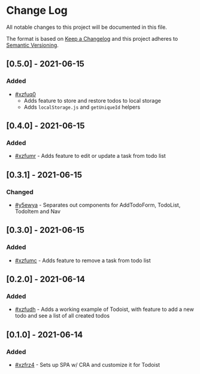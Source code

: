 # Change Log

All notable changes to this project will be documented in this file.

The format is based on [Keep a Changelog](http://keepachangelog.com/)
and this project adheres to [Semantic Versioning](http://semver.org/).

## [0.5.0] - 2021-06-15

### Added

- [#xzfuq0](https://app.clickup.com/t/xzfuq0)
  - Adds feature to store and restore todos to local storage
  - Adds `localStorage.js` and `getUniqueId` helpers

## [0.4.0] - 2021-06-15

### Added

- [#xzfumr](https://app.clickup.com/t/xzfumr) - Adds feature to edit or update a task from todo list

## [0.3.1] - 2021-06-15

### Changed

- [#y5ewya](https://app.clickup.com/t/y5ewya) - Separates out components for AddTodoForm, TodoList, TodoItem and Nav

## [0.3.0] - 2021-06-15

### Added

- [#xzfumc](https://app.clickup.com/t/xzfumc) - Adds feature to remove a task from todo list

## [0.2.0] - 2021-06-14

### Added

- [#xzfudh](https://app.clickup.com/t/xzfudh) - Adds a working example of Todoist, with feature to add a new todo and see a list of all created todos

## [0.1.0] - 2021-06-14

### Added

- [#xzfrz4](https://app.clickup.com/t/xzfrz4) - Sets up SPA w/ CRA and customize it for Todoist

